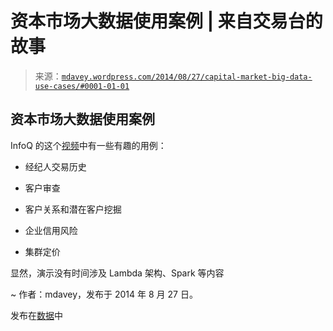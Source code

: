 <!--yml

类别：未分类

日期：2024 年 05 月 18 日 05:47:06

-->

# 资本市场大数据使用案例 | 来自交易台的故事

> 来源：[`mdavey.wordpress.com/2014/08/27/capital-market-big-data-use-cases/#0001-01-01`](https://mdavey.wordpress.com/2014/08/27/capital-market-big-data-use-cases/#0001-01-01)

## 资本市场大数据使用案例

InfoQ 的这个[视频](http://www.infoq.com/presentations/big-data-capital-markets)中有一些有趣的用例：

+   经纪人交易历史

+   客户审查

+   客户关系和潜在客户挖掘

+   企业信用风险

+   集群定价

显然，演示没有时间涉及 Lambda 架构、Spark 等内容

~ 作者：mdavey，发布于 2014 年 8 月 27 日。

发布在[数据](https://mdavey.wordpress.com/category/data/)中
